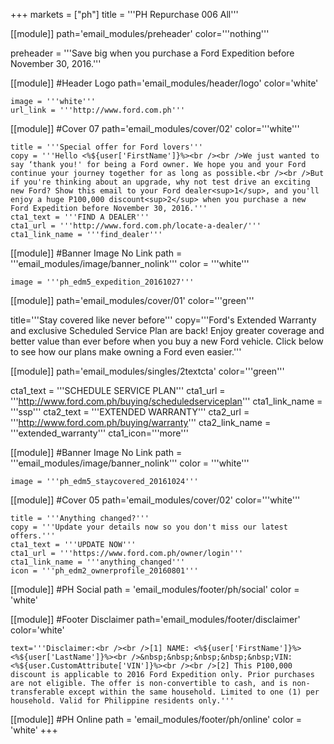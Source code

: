 +++
markets = ["ph"]
title = '''PH Repurchase 006 All'''

[[module]]
path='email_modules/preheader'
color='''nothing'''

preheader = '''Save big when you purchase a Ford Expedition before November 30, 2016.'''

[[module]] #Header Logo
path='email_modules/header/logo'
color='white'

	image = '''white'''
	url_link = '''http://www.ford.com.ph'''

[[module]] #Cover 07
path='email_modules/cover/02'
color='''white''' 

	title = '''Special offer for Ford lovers'''
	copy = '''Hello <%${user['FirstName']}%><br /><br />We just wanted to say ‘thank you!' for being a Ford owner. We hope you and your Ford continue your journey together for as long as possible.<br /><br />But if you're thinking about an upgrade, why not test drive an exciting new Ford? Show this email to your Ford dealer<sup>1</sup>, and you'll enjoy a huge P100,000 discount<sup>2</sup> when you purchase a new Ford Expedition before November 30, 2016.'''
	cta1_text = '''FIND A DEALER'''
	cta1_url = '''http://www.ford.com.ph/locate-a-dealer/'''
	cta1_link_name = '''find_dealer'''

[[module]] #Banner Image No Link
path = '''email_modules/image/banner_nolink'''
color = '''white'''

	image = '''ph_edm5_expedition_20161027'''
	
[[module]]
path='email_modules/cover/01'
color='''green'''
	
title='''Stay covered like never before'''
copy='''Ford's Extended Warranty and exclusive Scheduled Service Plan are back! Enjoy greater coverage and better value than ever before when you buy a new Ford vehicle. Click below to see how our plans make owning a Ford even easier.'''

[[module]]
path='email_modules/singles/2textcta'
color='''green'''
	
cta1_text = '''SCHEDULE SERVICE PLAN'''
cta1_url = '''http://www.ford.com.ph/buying/scheduledserviceplan'''
cta1_link_name = '''ssp'''
cta2_text = '''EXTENDED WARRANTY'''
cta2_url = '''http://www.ford.com.ph/buying/warranty'''
cta2_link_name = '''extended_warranty'''
cta1_icon='''more'''

[[module]] #Banner Image No Link
path = '''email_modules/image/banner_nolink'''
color = '''white'''

	image = '''ph_edm5_staycovered_20161024'''

[[module]] #Cover 05
path='email_modules/cover/02'
color='''white'''

	title = '''Anything changed?'''
	copy = '''Update your details now so you don't miss our latest offers.'''
	cta1_text = '''UPDATE NOW'''
	cta1_url = '''https://www.ford.com.ph/owner/login'''
	cta1_link_name = '''anything_changed'''
	icon = '''ph_edm2_ownerprofile_20160801'''

[[module]] #PH Social
path = 'email_modules/footer/ph/social'
color = 'white'

[[module]] #Footer Disclaimer
path='email_modules/footer/disclaimer'
color='white'

	text='''Disclaimer:<br /><br />[1] NAME: <%${user['FirstName']}%> <%${user['LastName']}%><br />&nbsp;&nbsp;&nbsp;&nbsp;&nbsp;VIN: <%${user.CustomAttribute['VIN']}%><br /><br />[2] This P100,000 discount is applicable to 2016 Ford Expedition only. Prior purchases are not eligible. The offer is non-convertible to cash, and is non-transferable except within the same household. Limited to one (1) per household. Valid for Philippine residents only.'''

[[module]] #PH Online
path = 'email_modules/footer/ph/online'
color = 'white'
+++